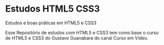 # Estudos HTML5 CSS3
 Estudos e boas práticas em HTML5 e CSS3

 Esse Repositório de estudos com HTML5 e CSS3 tem como base o curso de HTML5 e CSS3 do Gustavo Guanabara do canal Curso em Vídeo.
